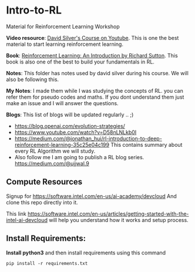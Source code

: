 # Intro-to-RL
Material for Reinforcement Learning Workshop

**Video resource**: [David Silver's Course on Youtube](https://www.youtube.com/watch?v=2pWv7GOvuf0&list=PLqYmG7hTraZDM-OYHWgPebj2MfCFzFObQ). This is one the best material to start learning reinforcement learning.

**Book**: [Reinforcement Learning: An Introduction by Richard Sutton](http://incompleteideas.net/book/RLbook2018.pdf). This book is also one of the best to build your fundamentals in RL.

**Notes**: This folder has notes used by david silver during his course. We will also be following this.

**My Notes**: I made them while I was studying the concepts of RL. you can refer them for pseudo codes and maths. If you dont understand them just make an issue and I will answer the questions.

**Blogs**: This list of blogs will be updated regularly .. ;)
- https://blog.openai.com/evolution-strategies/
- https://www.youtube.com/watch?v=D58nLNLkb0I
- https://medium.com/@jonathan_hui/rl-introduction-to-deep-reinforcement-learning-35c25e04c199 This contains summary about every RL Algorithm we will study. 
- Also follow me I am going to publish a RL blog series. https://medium.com/@ujjwal.9

## Compute Resources
Signup for https://software.intel.com/en-us/ai-academy/devcloud
And clone this repo directly into it.

This link https://software.intel.com/en-us/articles/getting-started-with-the-intel-ai-devcloud will help you understand how it works and setup process.

## Install Requirements: 

**Install python3** and then install requirements using this command

```
pip install -r requirements.txt
```
